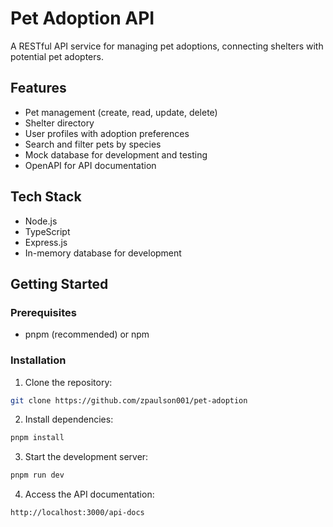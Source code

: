 # Pet Adoption API

A RESTful API service for managing pet adoptions, connecting shelters with potential pet adopters.

## Features

- Pet management (create, read, update, delete)
- Shelter directory
- User profiles with adoption preferences
- Search and filter pets by species
- Mock database for development and testing
- OpenAPI for API documentation

## Tech Stack

- Node.js
- TypeScript
- Express.js
- In-memory database for development

## Getting Started

### Prerequisites

- pnpm (recommended) or npm

### Installation

1. Clone the repository:

```bash
git clone https://github.com/zpaulson001/pet-adoption
```

2. Install dependencies:

```bash
pnpm install
```

3. Start the development server:

```bash
pnpm run dev
```

4. Access the API documentation:

```bash
http://localhost:3000/api-docs
```
